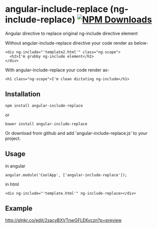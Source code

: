 # angular-include-replace (ng-include-replace) [![NPM Downloads](https://img.shields.io/npm/dm/angular-include-replace.svg?style=flat)](https://www.npmjs.com/package/angular-include-replace)
Angular directive to replace original ng-include directive element 


 
Without angular-include-replace directive your code render as below-

    <div ng-include="'template2.html'" class="ng-scope">
      <h2>I'm grubby ng-include element</h2>
    </div> 
    

With angular-include-replace your code render as-

    <h1 class="ng-scope">I'm clean dictating ng-include</h1>



## Installation

    npm install angular-include-replace

or

    bower install angular-include-replace
Or download from github and add 'angular-include-replace.js' to your project.


## Usage

in angular

    angular.module('CoolApp', ['angular-include-replace']);

in html 

    <div ng-include="'template.html'" ng-include-replace></div>
    

## Example

http://plnkr.co/edit/2sacyBXVTnwGFLEKvczn?p=preview



